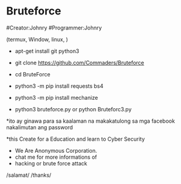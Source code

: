 # Bruteforce
#Creator:Johnry
#Programmer:Johnry 

(termux, Window, linux, )

- apt-get install git python3

- git clone https://github.com/Commaders/Bruteforce

- cd BruteForce

- python3 -m pip install requests bs4

- python3 -m pip install mechanize

- python3 bruteforce.py or python Bruteforc3.py

*ito ay ginawa para sa kaalaman na makakatulong sa
mga facebook nakalimutan ang password

*this Create for a Education and learn to
Cyber Security

* We Are Anonymous Corporation.
* chat me for more informations of
* hacking or brute force attack

/salamat/
/thanks/
